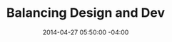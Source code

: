 ---
title: Balancing Design and Dev
date: 2014-04-27 05:50:00 -04:00
url: http://cushionapp.com/journal/balancing-design-and-dev/
---